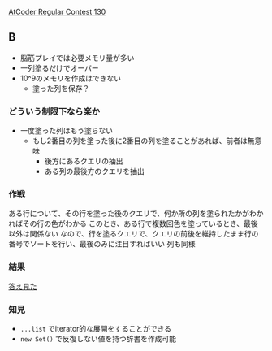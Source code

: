 [AtCoder Regular Contest 130](https://atcoder.jp/contests/arc130)

## B
- 脳筋プレイでは必要メモリ量が多い
- 一列塗るだけでオーバー
- 10^9のメモリを作成はできない
    - 塗った列を保存？

### どういう制限下なら楽か
- 一度塗った列はもう塗らない
    - もし2番目の列を塗った後に2番目の列を塗ることがあれば、前者は無意味
        - 後方にあるクエリの抽出
        - ある列の最後方のクエリを抽出

### 作戦
ある行について、その行を塗った後のクエリで、何か所の列を塗られたかがわかればその行の色がわかる
このとき、ある行で複数回色を塗っているとき、最後以外は関係ない
なので、行を塗るクエリで、クエリの前後を維持したまま行の番号でソートを行い、最後のみに注目すればいい
列も同様

### 結果
[答え見た](https://atcoder.jp/contests/arc130/editorial/2975)

### 知見
- `...list` でiterator的な展開をすることができる
- `new Set()` で反復しない値を持つ辞書を作成可能